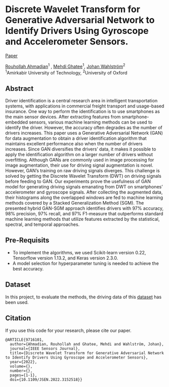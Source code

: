 # Discrete Wavelet Transform for Generative Adversarial Network to Identify Drivers Using Gyroscope and Accelerometer Sensors.

[Paper](https://ieeexplore.ieee.org/document/9716101)

[Rouhollah Ahmadian](https://homes.cs.washington.edu/~royorel/)<sup>1</sup> ,
[Mehdi Ghatee](https://aut.ac.ir/cv/2174/MEHDI-GHATEE?slc_lang=en&&cv=2174&mod=scv)<sup>1</sup>,
[Johan Wahlström](https://www.cs.ox.ac.uk/people/johan.wahlstrom/)<sup>2</sup><br>
<sup>1</sup>Amirkabir University of Technology, <sup>2</sup>University of Oxford

## Abstract

Driver identification is a central research area in intelligent transportation systems, with applications in commercial
freight transport and usage-based insurance. One way to perform the identification is to use smartphones as the main
sensor devices. After extracting features from smartphone-embedded sensors, various machine learning methods can be used
to identify the driver. However, the accuracy often degrades as the number of drivers increases. This paper uses a
Generative Adversarial Network (GAN) for data augmentation to obtain a driver identification algorithm that maintains
excellent performance also when the number of drivers increases. Since GAN diversifies the drivers’ data, it makes it
possible to apply the identification algorithm on a larger number of drivers without overfitting. Although GANs are
commonly used in image processing for image augmentation, their use for driving signal augmentation is novel. However,
GAN’s training on raw driving signals diverges. This challenge is solved by getting the Discrete Wavelet Transform (DWT)
on driving signals before feeding to GAN. Our experiments prove the usefulness of GAN model for generating driving
signals emanating from DWT on smartphones’ accelerometer and gyroscope signals. After collecting the augmented data,
their histograms along the overlapped windows are fed to machine learning methods covered by a Stacked Generalization
Method (SGM). The presented hybrid GAN-SGM approach identifies drivers with 97% accuracy, 98% precision, 97% recall, and
97% F1-measure that outperforms standard machine learning methods that utilize features extracted by the statistical,
spectral, and temporal approaches.

## Pre-Requisits

- To implement the algorithms, we used Scikit-learn version 0.22, Tensorflow version 1.13.2, and Keras version 2.3.0.
- A model selection for hyperparameter tuning is needed to achieve the best accuracy.

## Dataset

In this project, to evaluate the methods, the driving data of this [dataset] has been used.

## Citation

If you use this code for your research, please cite our paper.

```
@ARTICLE{9716101,
  author={Ahmadian, Rouhollah and Ghatee, Mehdi and Wahlström, Johan},
  journal={IEEE Sensors Journal}, 
  title={Discrete Wavelet Transform for Generative Adversarial Network to Identify Drivers Using Gyroscope and Accelerometer Sensors}, 
  year={2022},
  volume={},
  number={},
  pages={1-1},
  doi={10.1109/JSEN.2022.3152518}}
```

[dataset]: <https://github.com/mghatee/Overall-Driving-Behavior-Recognition-By-Smartphone>

[https://doi.org/10.1109/JSEN.2022.3152518]: <https://ieeexplore.ieee.org/document/9716101>
